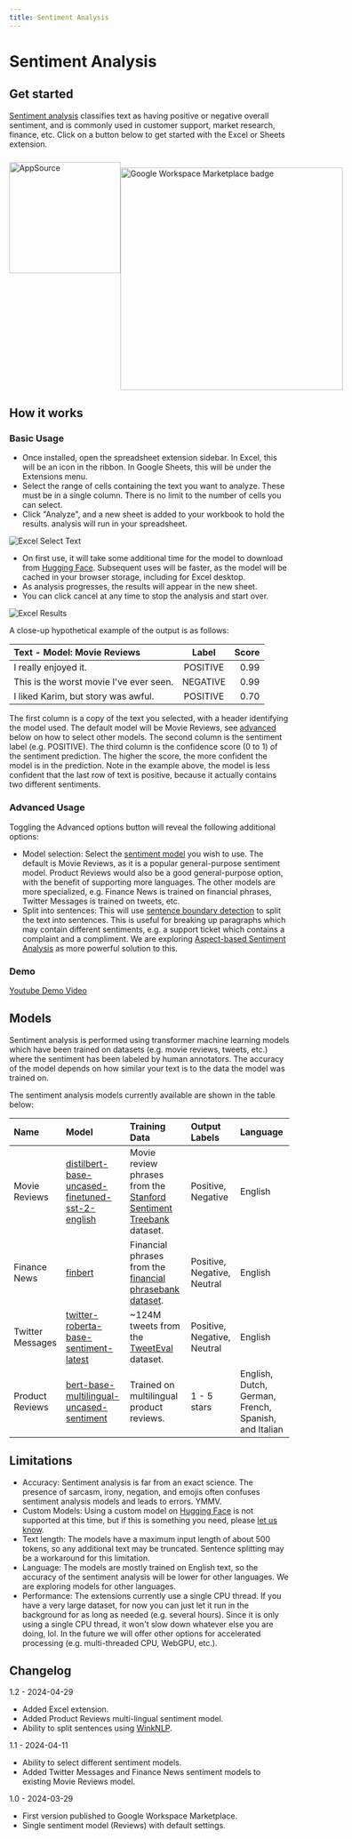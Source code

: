 ```yaml
---
title: Sentiment Analysis
---
```


# Sentiment Analysis

## Get started
[Sentiment analysis](https://paperswithcode.com/task/sentiment-analysis) classifies text as having positive or negative overall sentiment, and is commonly used in customer support, market research, finance, etc.  Click on a button below to get started with the Excel or Sheets extension.

<div style="display: flex; justify-content: space-between;">
    <a href="https://appsource.microsoft.com/en-us/product/office/WA200006918?tab=Overview">
        <img 
            src="/images/MS_AppSource.png" 
            alt="AppSource"
            style="padding-top: 10px; width: 200px;"
        />
    </a>
    <a href="https://workspace.google.com/marketplace/app/sentiment_analysis_for_google_sheets/320314197906">
        <img 
            alt="Google Workspace Marketplace badge" 
            src="https://workspace.google.com/static/img/marketplace/en/gwmBadge.svg"  
            style="padding-top: 20px; width: 400px;"
        />
    </a>
</div>

## How it works

### Basic Usage
- Once installed, open the spreadsheet extension sidebar. In Excel, this will be an icon in the ribbon. In Google Sheets, this will be under the Extensions menu.
- Select the range of cells containing the text you want to analyze. These must be in a single column.  There is no limit to the number of cells you can select.
- Click "Analyze", and a new sheet is added to your workbook to hold the results.
analysis will run in your spreadsheet.

![Excel Select Text](/images/excel-sentiment-select.png)

- On first use, it will take some additional time for the model to download from [Hugging Face](https://huggingface.co/).  Subsequent uses will be faster, as the model will be cached in your browser storage, including for Excel desktop.
- As analysis progresses, the results will appear in the new sheet.
- You can click cancel at any time to stop the analysis and start over.

![Excel Results](/images/excel-sentiment-results.png)

A close-up hypothetical example of the output is as follows:

| Text - Model: Movie Reviews | Label | Score |
| :----- | :----: | ----: |
| I really enjoyed it. | POSITIVE | 0.99 |
| This is the worst movie I've ever seen. | NEGATIVE | 0.99 |
| I liked Karim, but story was awful. |  POSITIVE |  0.70 |

The first column is a copy of the text you selected, with a header identifying the model used. The default model will be Movie Reviews, see [advanced](#advanced) below on how to select other models.  The second column is the sentiment label (e.g. POSITIVE).  The third column is the confidence score (0 to 1) of the sentiment prediction.  The higher the score, the more confident the model is in the prediction.  Note in the example above, the model is less confident that the last row of text is positive, because it actually contains two different sentiments.

### Advanced Usage

Toggling the Advanced options button will reveal the following additional options:

- Model selection:  Select the [sentiment model](#models) you wish to use.  The default is Movie Reviews, as it is a popular general-purpose sentiment model. Product Reviews would also be a good general-purpose option, with the benefit of supporting more languages. The other models are more specialized, e.g. Finance News is trained on financial phrases, Twitter Messages is trained on tweets, etc.
- Split into sentences:  This will use [sentence boundary detection](https://en.wikipedia.org/wiki/Sentence_boundary_disambiguation) to split the text into sentences.  This is useful for breaking up paragraphs which may contain different sentiments, e.g. a support ticket which contains a complaint and a compliment.  We are exploring [Aspect-based Sentiment Analysis](https://paperswithcode.com/task/aspect-based-sentiment-analysis) as more powerful solution to this.

### Demo

[Youtube Demo Video](http://www.youtube.com/watch?v=Qek18IJXClM)

## Models

Sentiment analysis is performed using transformer machine learning models which have been trained on datasets (e.g. movie reviews, tweets, etc.) where the sentiment has been labeled by human annotators.  The accuracy of the model depends on how similar your text is to the data the model was trained on.

The sentiment analysis models currently available are shown in the table below:

| Name | Model | Training Data | Output Labels | Language |
| :--- | :---- | :---------- | :---------- | :---------- |
| Movie Reviews | [distilbert-base-uncased-finetuned-sst-2-english](https://huggingface.co/distilbert/distilbert-base-uncased-finetuned-sst-2-english) | Movie review phrases from the [Stanford Sentiment Treebank](https://paperswithcode.com/dataset/sst) dataset. | Positive, Negative | English |
| Finance News| [finbert](https://huggingface.co/ProsusAI/finbert) | Financial phrases from the [financial phrasebank dataset](https://huggingface.co/datasets/financial_phrasebank). | Positive, Negative, Neutral | English |
| Twitter Messages | [twitter-roberta-base-sentiment-latest](https://huggingface.co/cardiffnlp/twitter-roberta-base-sentiment-latest) | ~124M tweets from the [TweetEval](https://github.com/cardiffnlp/tweeteval) dataset. | Positive, Negative, Neutral | English |
| Product Reviews | [bert-base-multilingual-uncased-sentiment](https://huggingface.co/nlptown/bert-base-multilingual-uncased-sentiment) | Trained on multilingual product reviews. | 1 - 5 stars | English, Dutch, German, French, Spanish, and Italian |

## Limitations

- Accuracy: Sentiment analysis is far from an exact science.  The presence of sarcasm, irony, negation, and emojis often confuses sentiment analysis models and leads to errors. YMMV.
- Custom Models: Using a custom model on [Hugging Face](https://huggingface.co/) is not supported at this time, but if this is something you need, please [let us know](/company/support).
- Text length: The models have a maximum input length of about 500 tokens, so any additional text may be truncated.  Sentence splitting may be a workaround for this limitation.
- Language: The models are mostly trained on English text, so the accuracy of the sentiment analysis will be lower for other languages.  We are exploring models for other languages.
- Performance: The extensions currently use a single CPU thread.  If you have a very large dataset, for now you can just let it run in the background for as long as needed (e.g. several hours).  Since it is only using a single CPU thread, it won't slow down whatever else you are doing, lol.  In the future we will offer other options for accelerated processing (e.g. multi-threaded CPU, WebGPU, etc.).  

## Changelog

1.2 - 2024-04-29
- Added Excel extension.
- Added Product Reviews multi-lingual sentiment model.
- Ability to split sentences using [WinkNLP](https://winkjs.org/wink-nlp/).

1.1 - 2024-04-11
- Ability to select different sentiment models.
- Added Twitter Messages and Finance News sentiment models to existing Movie Reviews model.

1.0 - 2024-03-29
- First version published to Google Workspace Marketplace.
- Single sentiment model (Reviews) with default settings.